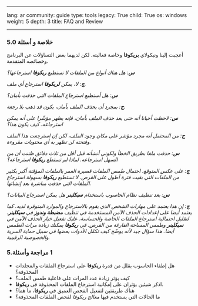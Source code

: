 

---

lang: ar
community: guide
type: tools
legacy: True
child: True
os: windows
weight: 5
depth: 3
title: FAQ and Review

---

### 5.0 خلاصة و أسئلة ###

أعجبت إلينا ونيكولاي **بريكوفا** وخاصة فعاليته. لكن لديهما بعض التساؤلات عن البرنامج وخصائصه المتقدمة.

<div class="background" markdown="1">

***س**: هل هناك أنواع من الملفات لا تستطيع **ريكوفا** استرجاعها؟*

***ج**: لا، يمكن **لريكوفا** استرجاع أي ملف.*

***س**: هل أستطيع استرجاع الملفات التي حذفت بأمان؟*

***ج**: بمجرد أن يحذف الملف بأمان، يكون قد ذهب بلا رجعة.*

***س**: لاحظت أحيانا أنه حتى بعد حذف الملف بأمان، فإنه يظهر مؤشّرا على أنه يمكن استرجاعه. كيف يكون هذا؟*

***ج**: من المحتمل أنه مجرد مؤشر على مكان وجود الملف، لكن إن استرجعت هذا الملف وفتحته لن تظهر به أي محتويات مقروءة.*

***س**: حذفت ملفا بطريق الخطأ ولكوني أنشأته قبل أقل من ثلاث دقائق ظننت أن من السهل استرجاعه. لماذا لم تستطع **ريكوفا** استرجاعه؟*

***ج**: على عكس المتوقع، احتمال طمس الملفات قصيرة العمر بالملفات المؤقتة أكبر بكثير من الملفات التي بقيت فترة أطول على القرص. لا تستطيع **ريكوفا** بسهولة استرجاع الملفات التي حذفت مباشرة بعد إنشائها.*

***س**: بعد تنطيف نظام الحاسوب باستخدام **سيكلينر** هل يمكن استرجاع البيانات؟*

***ج**: إن هذا يعتمد على مهارات الشخص الذي يقوم بالاسترجاع والموارد المتوفرة لديه. كما يعتمد أيضا على إعدادات الحذف الآمن المستخدمة في تنظيف **مضبطة وندوز** في **سيكلينر**. لتقليل احتمالية استرجاع الملفات الخاصة والحساسة، عليك تفعيل خيار الحذف الآمن في **سيكلينر** وطمس المساحة الفارغة من القرص. في **ريكوفا** يمكنك زيادة مرات الطمس أيضا. هذا سؤال جيد لأنه يوضّح كيف تكمّل الأدوات بعضها في سبيل حماية السرية والخصوصية الرقمية.*

</div>

### 5.‏1 مراجعة وأسئلة ###

- هل إطفاء الحاسوب يقلل من قدرة **ريكوفا** على استرجاع الملفات والمجلدات المحذوفة؟
- كيف يؤثر زيادة عدد المرات على فاعلية طمس الملف؟
- اذكر شيئين يؤثران على إمكانية استرجاع الملفات المحذوفة في **ريكوفا**.
- هناك طريقتين لتفعيل الفحص العميق في **ريكوفا**، ما هما؟
- ما الحالات التي يستخدم فيها *معالج ريكوفا* لفحص الملفات المحذوفة؟


